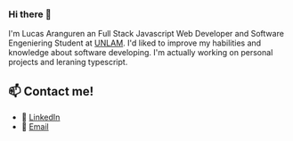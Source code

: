 ### Hi there 👋

I'm Lucas Aranguren an Full Stack Javascript Web Developer and Software Engeniering Student at [UNLAM](https://www.unlam.edu.ar/).
I'd liked to improve my habilities and knowledge about software developing. I'm actually working on personal projects and leraning typescript.

## 📫 Contact me!

- 💼 [LinkedIn](https://www.linkedin.com/in/arangurenlucas/)
- 📧 [Email](arangurenlucasl@gmail.com)

<!--
**arangurenlucas/arangurenlucas** is a ✨ _special_ ✨ repository because its `README.md` (this file) appears on your GitHub profile.

Here are some ideas to get you started:

- 🔭 I’m currently working on ...
- 🌱 I’m currently learning ...
- 👯 I’m looking to collaborate on ...
- 🤔 I’m looking for help with ...
- 💬 Ask me about ...
- 📫 How to reach me: ...
- 😄 Pronouns: ...
- ⚡ Fun fact: ...
-->
